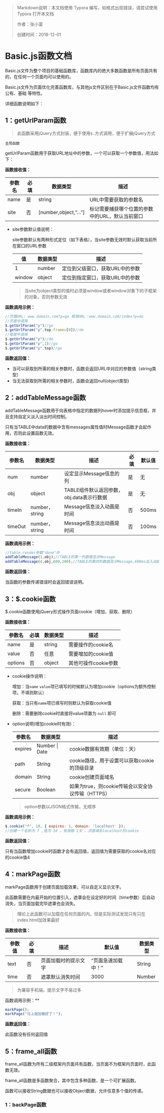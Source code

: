 > Markdown说明：本文档使用 Typora 编写，如格式出现错误，请尝试使用 Typora 打开本文档
>
> 作者：张小富
>
> 创建时间：2018-12-01

# Basic.js函数文档

Basic.js文件为整个项目的基础函数库，函数库内的绝大多数函数是所有页面共有的，在任何一个页面均可以使用的。

Basic.js文件为页面优化完善函数库，与其他js文件区别在于Basic.js文件函数均有 公有、基础 等特性。

详细函数说明如下：

## 1：getUrlParam函数

> 此函数采用jQuery方式封装，便于使用`$.`方式调用，便于扩展jQuery方式

`全局函数`

getUrlParam函数用于获取URL地址中的参数，一个可以获取一个参数值，用法如下：

**函数接收值：**

| 参数名 | 必填 | 数据类型            | 描述                                            |
| ------ | ---- | ------------------- | ----------------------------------------------- |
| name   | 是   | string              | URL中需要获取的参数名                           |
| site   | 否   | [number,object,“…”] | 标记需要捕获哪个位置的参数中的URL，默认当前窗口 |

- site参数默认值说明：

  site参数默认有两种形式定位（如下表格），当site参数无效时默认获取当前所在窗口的URL参数

  | 值     | 数据类型 | 描述                            |
  | ------ | -------- | ------------------------------- |
  | 1      | number   | 定位到父级窗口，获取URL中的参数 |
  | window | object   | 定位到指定窗口，获取URL中的参数 |

  > 当site为object类型的值时必须是window或者window对象下的子框架的对象，否则参数无效

**函数调用示例：**

  ```javascript
  //页面URL: www.domain.com?p=go 框架URL：www.domain.com/index?p=do
  //页面中调用
  $.getUrlParam("p")//go
  $.getUrlParam("p",top.frames[0])//do
  //框架中调用
  $.getUrlParam("p")//do
  $.getUrlParam("p",1)//go
  $.getUrlParam("p",top)//go
  ```


**函数返回值：**

- 当可以获取到所需的相关参数时，函数会返回URL中对应的参数值（string类型）
- 当无法获取到所需的相关参数时，函数会返回null(object类型)

## 2：addTableMessage函数

addTableMessage函数用于向表格中指定的数据列hover时添加提示信息框，并且支持自定义淡入淡出时间控制。

只有当TABLE中data的数据中含有messages属性值时Message函数才会起作用，否则此设置函数无效。

**函数接收值：**

| 参数名  | 数据类型       | 描述                                      | 必填 | 默认值 |
| ------- | -------------- | ----------------------------------------- | ---- | ------ |
| num     | number         | 设定显示Message信息的列                   | 是   | 无     |
| obj     | object         | TABLE组件默认返回参数，obj.data表示行数据 | 是   | 无     |
| timeIn  | number，string | Message信息淡入动画是时间                 | 否   | 500ms  |
| timeOut | number，string | Message信息淡出动画是时间                 | 否   | 100ms  |

**函数调用示例：**

```javascript
//table.render参数"done"中
addTableMessage(1,obj);//TABLE的第一列数据显示Message
addTableMessage(4,obj,600,200);//TABLE的第四列数据显示Message,600ms淡入动画，200ms淡出动画
```

**函数返回值：**

当函数的参数传递错误时会返回错误说明。

## 3：$.cookie函数

$.cookie函数使用jQuery形式操作页面cookie（增加、获取、删除）

**函数接收值：**

| 参数名  | 必填 | 数据类型 | 描述                 |
| ------- | ---- | -------- | -------------------- |
| name    | 是   | string   | 需要操作的cookie名   |
| value   | 否   | 任意     | 需要增加的cookie值   |
| options | 否   | object   | 其他可操作cookie参数 |

- cookie操作说明：

  增加：当`name` `value`项已填写的时候默认为增加cookie（options为额外控制项，不填则默认）

  获取：当只有`name`项已填写时则默认为获取cookie值

  删除：需要删除cookie时直接将value项置为 `null` 即可

- option说明(增加cookie时有效)：

  | 参数名  | 数据类型       | 描述                                              |
  | ------- | -------------- | ------------------------------------------------- |
  | expires | Number \| Date | cookie数据有效期（单位：天）                      |
  | path    | String         | cookie路径，用于设置可以获取cookie的顶级目录      |
  | domain  | String         | cookie创建页面域名                                |
  | secure  | Boolean        | 如果为true，则cookie传输会以安全协议传输（HTTPS） |

  > option参数以JSON格式传输，无顺序

**函数调用示例：**

```javascript
$.cookie("f", 10, { expires: 1, domain: 'localhost' });
//创建一个名称为 f ,值为 10 ，有效期 1天 ，页面域名localhost的cookie
```

**函数返回值：**

只有当函数增加cookie时函数才会有返回值，返回值为需要获取的cookie名对应的cookie值4

## 4：markPage函数

markPage函数用于创建页面加载效果，可以自定义显示文字。

此函数需要在<body>内最开始的位置引入，遮罩会在设定好的时间（time参数）后自动消失，当页面加载完毕遮罩也会消失。

> 理论上此函数可以加载在任何页面的<body>内，但是实际测试发现只有只在index.html加效果最好

**函数接收值：**

| 参数值 | 必填 | 描述                 | 默认值             | 数据类型 |
| ------ | ---- | -------------------- | ------------------ | -------- |
| text   | 否   | 页面加载时的提示文字 | “页面急速加载中！” | String   |
| time   | 否   | 遮罩默认消失时间     | 3000               | Number   |

> 为兼容手机端，提示文字不易过多

函数调用示例：**

```javascript
markPage();
markPage("马上就加载好了！");
```

**函数返回值：**

此函数没有任何返回值

## 5：frame_all函数

frame_all函数为所有二级框架内页面共有函数，当页面不为框架内页面时，此函数无效。

frame_all函数是多函数聚合，其中包含多种函数，是一个可扩展函数。

函数可以接收String数据也可以接收Object数据，允许任意多个值的传递。

### 1：backPage函数

